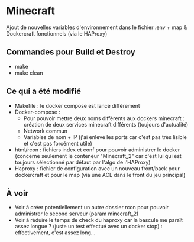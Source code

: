 # Minecraft
Ajout de nouvelles variables d'environnement dans le fichier .env + map & Dockercraft fonctionnels (via le HAProxy)

## Commandes pour Build et Destroy
- make
- make clean

## Ce qui a été modifié
- Makefile : le docker compose est lancé différement
- Docker-compose : 
    - Pour pouvoir mettre deux noms différents aux dockers minecraft : création de deux services minecraft différents (toujours d'actualité)
    - Network commun
    - Variables de nom + IP (j'ai enlevé les ports car c'est pas très lisible et c'est pas forcément utile)
- html/rcon : fichiers index et conf pour pouvoir administrer le docker (concerne seulement le conteneur "Minecraft_2" car c'est lui qui est toujours sélectionné par défaut par l'algo de l'HAProxy)
- Haproxy : fichier de configuration avec un nouveau front/back pour dockercraft et pour le map (via une ACL dans le front du jeu principal)

## À voir
- Voir à créer potentiellement un autre dossier rcon pour pouvoir administrer le second serveur (param minecraft_2)
- Voir à réduire le temps de check du haproxy car la bascule me paraît assez longue ? (juste un test effectué avec un docker stop) : effectivement, c'est assez long...
